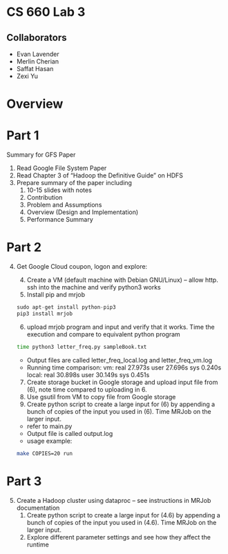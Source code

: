 # CS 660 Lab 3
## Collaborators
- Evan Lavender
- Merlin Cherian
- Saffat Hasan
- Zexi Yu

# Overview


# Part 1
Summary for GFS Paper
1. Read Google File System Paper
2. Read Chapter 3 of “Hadoop the Definitive Guide” on HDFS
3. Prepare summary of the paper including
    1. 10-15 slides with notes
    2. Contribution
    3. Problem and Assumptions
    4. Overview (Design and Implementation)
    5. Performance Summary 

# Part 2
4. Get Google Cloud coupon, logon and explore:
    
    4. Create a VM (default machine with Debian GNU/Linux) – allow http. ssh into the machine and verify python3 works
    5. Install pip and mrjob
    ```python
    sudo apt-get install python-pip3
    pip3 install mrjob
    ```
    6. upload mrjob program and input and verify that it works. Time the execution and compare to equivalent python program
    ```bash
    time python3 letter_freq.py sampleBook.txt
    ```
     - Output files are called letter_freq_local.log and letter_freq_vm.log
    - Running time comparison:
          vm: real 27.973s	user 27.696s	sys 0.240s
          local: real 30.898s   user 30.149s    sys 0.451s
        
    7. Create storage bucket in Google storage and upload input file from (6), note time compared to uploading in 6.
    8. Use gsutil from VM to copy file from Google storage
    9. Create python script to create a large input for (6) by appending a bunch of copies of the input you used in (6). Time MRJob on the larger input.
	- refer to main.py 
	- Output file is called output.log
	- usage example:
    ```bash
    make COPIES=20 run
    ```
# Part 3
5. Create a Hadoop cluster using dataproc – see instructions in MRJob documentation
    1. Create python script to create a large input for (4.6) by appending a bunch of copies of the input you used in (4.6). Time MRJob on the larger input.
    2. Explore different parameter settings and see how they affect the runtime
	


    
    
   

